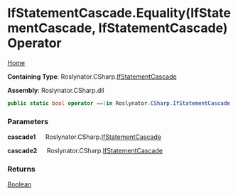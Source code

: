 # IfStatementCascade\.Equality\(IfStatementCascade, IfStatementCascade\) Operator

[Home](../../../../README.md)

**Containing Type**: Roslynator\.CSharp\.[IfStatementCascade](../README.md)

**Assembly**: Roslynator\.CSharp\.dll

```csharp
public static bool operator ==(in Roslynator.CSharp.IfStatementCascade cascade1, in Roslynator.CSharp.IfStatementCascade cascade2)
```

### Parameters

**cascade1** &emsp; Roslynator\.CSharp\.[IfStatementCascade](../README.md)

**cascade2** &emsp; Roslynator\.CSharp\.[IfStatementCascade](../README.md)

### Returns

[Boolean](https://docs.microsoft.com/en-us/dotnet/api/system.boolean)

